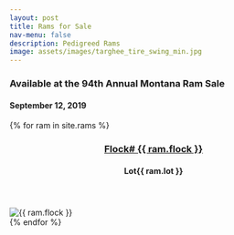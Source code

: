 ```yaml
---
layout: post
title: Rams for Sale
nav-menu: false
description: Pedigreed Rams
image: assets/images/targhee_tire_swing_min.jpg
---
```

<h3>Available at the 94th Annual Montana Ram Sale</h3>
<h4>September 12, 2019</h4>
<div class="rams">
    {% for ram in site.rams %}
      <article>
            <header class="major">
                     <h3><a href="{{ ram.url }}">Flock# {{ ram.flock }} <span class="icon fa-file-pdf-o" /></a></h3>
                     <h4>Lot{{ ram.lot }}</h4>
             </header>
          <span class="image">
                  <img src="{{ site.baseurl }}/assets/images/{{ ram.flock }}Lot{{ ram.lot }}.jpg" alt="{{ ram.flock }}" />
          </span>      
     </article>
    {% endfor %}
</div>

